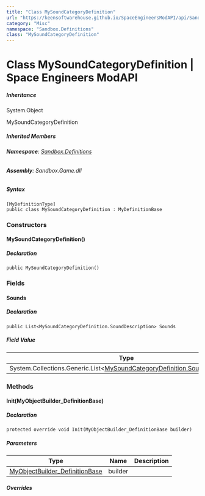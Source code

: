 ```yaml
---
title: "Class MySoundCategoryDefinition"
url: "https://keensoftwarehouse.github.io/SpaceEngineersModAPI/api/Sandbox.Definitions.MySoundCategoryDefinition.html"
category: "Misc"
namespace: "Sandbox.Definitions"
class: "MySoundCategoryDefinition"
---
```


# Class MySoundCategoryDefinition | Space Engineers ModAPI

##### Inheritance

System.Object

MySoundCategoryDefinition

##### Inherited Members

###### **Namespace**: [Sandbox.Definitions](https://keensoftwarehouse.github.io/SpaceEngineersModAPI/api/Sandbox.Definitions.html)

###### **Assembly**: Sandbox.Game.dll

##### Syntax

```
[MyDefinitionType]
public class MySoundCategoryDefinition : MyDefinitionBase
```

### Constructors

#### MySoundCategoryDefinition()

##### Declaration

```
public MySoundCategoryDefinition()
```

### Fields

#### Sounds

##### Declaration

```
public List<MySoundCategoryDefinition.SoundDescription> Sounds
```

##### Field Value

| Type | Description |
| --- | --- |
| System.Collections.Generic.List<[MySoundCategoryDefinition.SoundDescription](https://keensoftwarehouse.github.io/SpaceEngineersModAPI/api/Sandbox.Definitions.MySoundCategoryDefinition.SoundDescription.html)\> |     |

### Methods

#### Init(MyObjectBuilder\_DefinitionBase)

##### Declaration

```
protected override void Init(MyObjectBuilder_DefinitionBase builder)
```

##### Parameters

| Type | Name | Description |
| --- | --- | --- |
| [MyObjectBuilder\_DefinitionBase](https://keensoftwarehouse.github.io/SpaceEngineersModAPI/api/VRage.Game.MyObjectBuilder_DefinitionBase.html) | builder |     |

##### Overrides